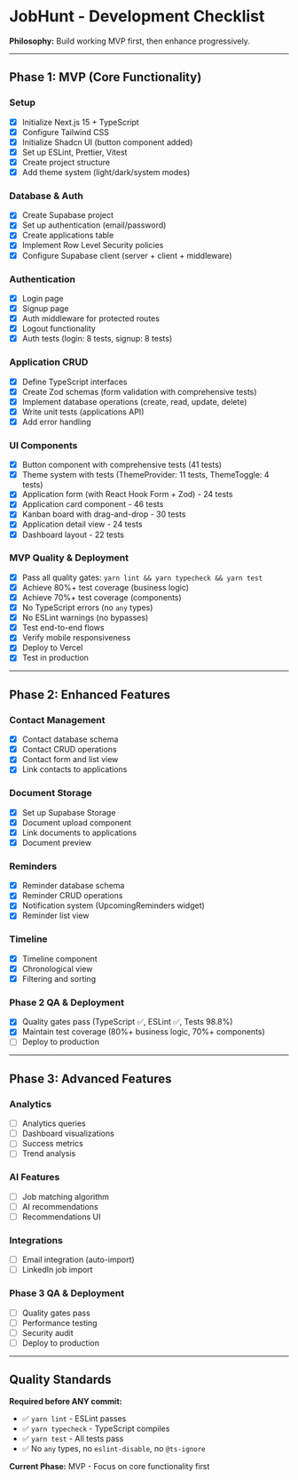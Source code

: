 # JobHunt - Development Checklist

**Philosophy:** Build working MVP first, then enhance progressively.

---

## Phase 1: MVP (Core Functionality)

### Setup

- [x] Initialize Next.js 15 + TypeScript
- [x] Configure Tailwind CSS
- [x] Initialize Shadcn UI (button component added)
- [x] Set up ESLint, Prettier, Vitest
- [x] Create project structure
- [x] Add theme system (light/dark/system modes)

### Database & Auth

- [x] Create Supabase project
- [x] Set up authentication (email/password)
- [x] Create applications table
- [x] Implement Row Level Security policies
- [x] Configure Supabase client (server + client + middleware)

### Authentication

- [x] Login page
- [x] Signup page
- [x] Auth middleware for protected routes
- [x] Logout functionality
- [x] Auth tests (login: 8 tests, signup: 8 tests)

### Application CRUD

- [x] Define TypeScript interfaces
- [x] Create Zod schemas (form validation with comprehensive tests)
- [x] Implement database operations (create, read, update, delete)
- [x] Write unit tests (applications API)
- [x] Add error handling

### UI Components

- [x] Button component with comprehensive tests (41 tests)
- [x] Theme system with tests (ThemeProvider: 11 tests, ThemeToggle: 4 tests)
- [x] Application form (with React Hook Form + Zod) - 24 tests
- [x] Application card component - 46 tests
- [x] Kanban board with drag-and-drop - 30 tests
- [x] Application detail view - 24 tests
- [x] Dashboard layout - 22 tests

### MVP Quality & Deployment

- [x] Pass all quality gates: `yarn lint && yarn typecheck && yarn test`
- [x] Achieve 80%+ test coverage (business logic)
- [x] Achieve 70%+ test coverage (components)
- [x] No TypeScript errors (no `any` types)
- [x] No ESLint warnings (no bypasses)
- [x] Test end-to-end flows
- [x] Verify mobile responsiveness
- [x] Deploy to Vercel
- [x] Test in production

---

## Phase 2: Enhanced Features

### Contact Management

- [x] Contact database schema
- [x] Contact CRUD operations
- [x] Contact form and list view
- [x] Link contacts to applications

### Document Storage

- [x] Set up Supabase Storage
- [x] Document upload component
- [x] Link documents to applications
- [x] Document preview

### Reminders

- [x] Reminder database schema
- [x] Reminder CRUD operations
- [x] Notification system (UpcomingReminders widget)
- [x] Reminder list view

### Timeline

- [x] Timeline component
- [x] Chronological view
- [x] Filtering and sorting

### Phase 2 QA & Deployment

- [x] Quality gates pass (TypeScript ✅, ESLint ✅, Tests 98.8%)
- [x] Maintain test coverage (80%+ business logic, 70%+ components)
- [ ] Deploy to production

---

## Phase 3: Advanced Features

### Analytics

- [ ] Analytics queries
- [ ] Dashboard visualizations
- [ ] Success metrics
- [ ] Trend analysis

### AI Features

- [ ] Job matching algorithm
- [ ] AI recommendations
- [ ] Recommendations UI

### Integrations

- [ ] Email integration (auto-import)
- [ ] LinkedIn job import

### Phase 3 QA & Deployment

- [ ] Quality gates pass
- [ ] Performance testing
- [ ] Security audit
- [ ] Deploy to production

---

## Quality Standards

**Required before ANY commit:**

- ✅ `yarn lint` - ESLint passes
- ✅ `yarn typecheck` - TypeScript compiles
- ✅ `yarn test` - All tests pass
- ✅ No `any` types, no `eslint-disable`, no `@ts-ignore`

**Current Phase:** MVP - Focus on core functionality first
